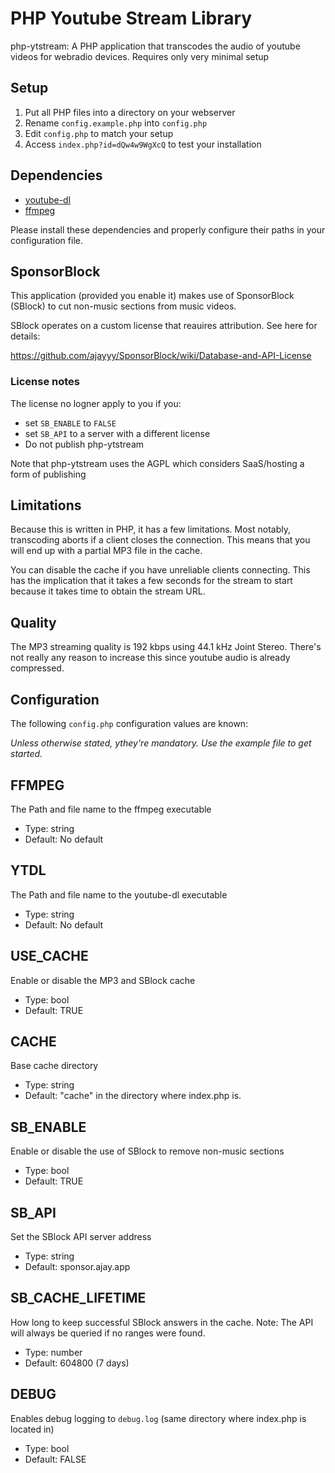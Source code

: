 # PHP Youtube Stream Library

php-ytstream: A PHP application that transcodes the audio of youtube videos for webradio devices.
Requires only very minimal setup

## Setup

1. Put all PHP files into a directory on your webserver
2. Rename `config.example.php` into `config.php`
3. Edit `config.php` to match your setup
4. Access `index.php?id=dQw4w9WgXcQ` to test your installation

## Dependencies

- [youtube-dl](https://youtube-dl.org/)
- [ffmpeg](https://ffmpeg.org/)

Please install these dependencies and properly configure their paths in your configuration file.

## SponsorBlock

This application (provided you enable it) makes use of SponsorBlock (SBlock)
to cut non-music sections from music videos.

SBlock operates on a custom license that reauires attribution.
See here for details:

https://github.com/ajayyy/SponsorBlock/wiki/Database-and-API-License

### License notes

The license no logner apply to you if you:

- set `SB_ENABLE` to `FALSE`
- set `SB_API` to a server with a different license
- Do not publish php-ytstream

Note that php-ytstream uses the AGPL which considers SaaS/hosting a form of publishing

## Limitations

Because this is written in PHP, it has a few limitations.
Most notably, transcoding aborts if a client closes the connection.
This means that you will end up with a partial MP3 file in the cache.

You can disable the cache if you have unreliable clients connecting.
This has the implication that it takes a few seconds for the stream to start
because it takes time to obtain the stream URL.

## Quality

The MP3 streaming quality is 192 kbps using 44.1 kHz Joint Stereo.
There's not really any reason to increase this since youtube audio is already compressed.

## Configuration

The following `config.php` configuration values are known:

*Unless otherwise stated, ythey're mandatory. Use the example file to get started.*

## FFMPEG

The Path and file name to the ffmpeg executable

- Type: string
- Default: No default

## YTDL

The Path and file name to the youtube-dl executable

- Type: string
- Default: No default

## USE_CACHE

Enable or disable the MP3 and SBlock cache

- Type: bool
- Default: TRUE

## CACHE

Base cache directory

- Type: string
- Default: "cache" in the directory where index.php is.

## SB_ENABLE

Enable or disable the use of SBlock to remove non-music sections

- Type: bool
- Default: TRUE

## SB_API

Set the SBlock API server address

- Type: string
- Default: sponsor.ajay.app

## SB_CACHE_LIFETIME

How long to keep successful SBlock answers in the cache.
Note: The API will always be queried if no ranges were found.

- Type: number
- Default: 604800 (7 days)

## DEBUG

Enables debug logging to `debug.log` (same directory where index.php is located in)

- Type: bool
- Default: FALSE

